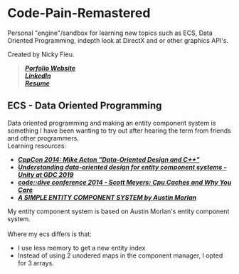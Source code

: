 # Code-Pain-Remastered
  Personal "engine"/sandbox for learning new topics such as ECS, Data Oriented Programming, indepth look at DirectX and or other graphics API's.

  Created by Nicky Fieu.<br/>
  > ***[Porfolio Website](https://nickyfieu.myportfolio.com/work)***<br/>
  > ***[LinkedIn](https://www.linkedin.com/in/nicky-f-986552195/)***<br/>
  > ***[Resume](https://nickyfieu.myportfolio.com/resume)***<br/>
## ECS - Data Oriented Programming
  Data oriented programming and making an entity component system is something I have been wanting to try out after hearing the term from friends and other programmers. <br/>
  Learning resources:<br/>
  - ***[CppCon 2014: Mike Acton "Data-Oriented Design and C++"](https://www.youtube.com/watch?v=rX0ItVEVjHc)***<br/>
  - ***[Understanding data-oriented design for entity component systems - Unity at GDC 2019](https://www.youtube.com/watch?v=0_Byw9UMn9g)***<br/>
  - ***[code::dive conference 2014 - Scott Meyers: Cpu Caches and Why You Care](https://www.youtube.com/watch?v=WDIkqP4JbkE)***<br/>
  - ***[A SIMPLE ENTITY COMPONENT SYSTEM by Austin Morlan](https://austinmorlan.com/posts/entity_component_system/#the-component-array)***<br/>

  My entity component system is based on Austin Morlan's entity component system.<br/><br/>
  Where my ecs differs is that:<br/>
  - I use less memory to get a new entity index<br/>
  - Instead of using 2 unodered maps in the component manager, I opted for 3 arrays.<br/>
